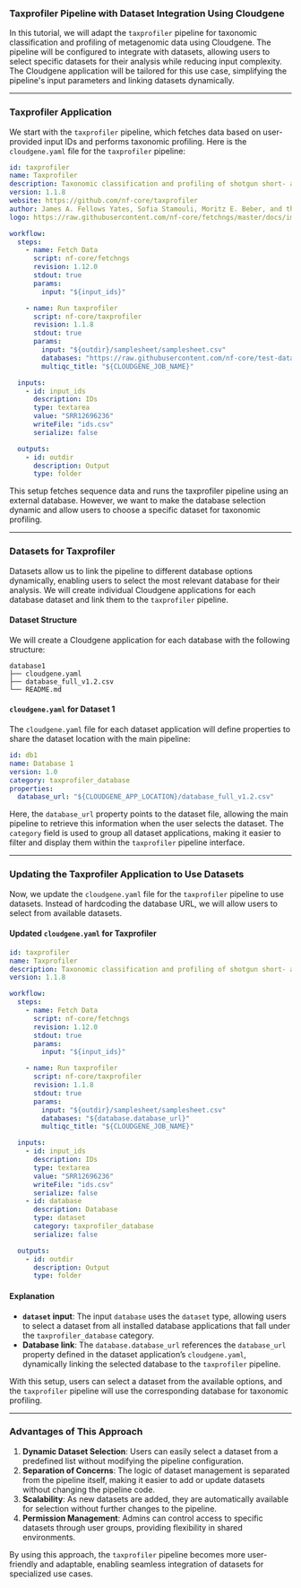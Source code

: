 ### Taxprofiler Pipeline with Dataset Integration Using Cloudgene

In this tutorial, we will adapt the `taxprofiler` pipeline for taxonomic classification and profiling of metagenomic data using Cloudgene. The pipeline will be configured to integrate with datasets, allowing users to select specific datasets for their analysis while reducing input complexity. The Cloudgene application will be tailored for this use case, simplifying the pipeline's input parameters and linking datasets dynamically.

---

### Taxprofiler Application

We start with the `taxprofiler` pipeline, which fetches data based on user-provided input IDs and performs taxonomic profiling. Here is the `cloudgene.yaml` file for the `taxprofiler` pipeline:

```yaml
id: taxprofiler
name: Taxprofiler
description: Taxonomic classification and profiling of shotgun short- and long-read metagenomic data
version: 1.1.8
website: https://github.com/nf-core/taxprofiler
author: James A. Fellows Yates, Sofia Stamouli, Moritz E. Beber, and the nf-core/taxprofiler team
logo: https://raw.githubusercontent.com/nf-core/fetchngs/master/docs/images/nf-core-fetchngs_logo_light.png

workflow:
  steps:
    - name: Fetch Data
      script: nf-core/fetchngs
      revision: 1.12.0
      stdout: true
      params:
        input: "${input_ids}"

    - name: Run taxprofiler
      script: nf-core/taxprofiler
      revision: 1.1.8
      stdout: true
      params:
        input: "${outdir}/samplesheet/samplesheet.csv"
        databases: "https://raw.githubusercontent.com/nf-core/test-datasets/taxprofiler/database_full_v1.2.csv"
        multiqc_title: "${CLOUDGENE_JOB_NAME}"

  inputs:
    - id: input_ids
      description: IDs
      type: textarea
      value: "SRR12696236"
      writeFile: "ids.csv"
      serialize: false

  outputs:
    - id: outdir
      description: Output
      type: folder
```

This setup fetches sequence data and runs the taxprofiler pipeline using an external database. However, we want to make the database selection dynamic and allow users to choose a specific dataset for taxonomic profiling. 

---

### Datasets for Taxprofiler

Datasets allow us to link the pipeline to different database options dynamically, enabling users to select the most relevant database for their analysis. We will create individual Cloudgene applications for each database dataset and link them to the `taxprofiler` pipeline.

#### Dataset Structure

We will create a Cloudgene application for each database with the following structure:

```ansi
database1
├── cloudgene.yaml
├── database_full_v1.2.csv
└── README.md
```

#### `cloudgene.yaml` for Dataset 1

The `cloudgene.yaml` file for each dataset application will define properties to share the dataset location with the main pipeline:

```yaml
id: db1
name: Database 1
version: 1.0
category: taxprofiler_database
properties:
  database_url: "${CLOUDGENE_APP_LOCATION}/database_full_v1.2.csv"
```

Here, the `database_url` property points to the dataset file, allowing the main pipeline to retrieve this information when the user selects the dataset. The `category` field is used to group all dataset applications, making it easier to filter and display them within the `taxprofiler` pipeline interface.

---

### Updating the Taxprofiler Application to Use Datasets

Now, we update the `cloudgene.yaml` file for the `taxprofiler` pipeline to use datasets. Instead of hardcoding the database URL, we will allow users to select from available datasets.

#### Updated `cloudgene.yaml` for Taxprofiler

```yaml
id: taxprofiler
name: Taxprofiler
description: Taxonomic classification and profiling of shotgun short- and long-read metagenomic data
version: 1.1.8

workflow:
  steps:
    - name: Fetch Data
      script: nf-core/fetchngs
      revision: 1.12.0
      stdout: true
      params:
        input: "${input_ids}"

    - name: Run taxprofiler
      script: nf-core/taxprofiler
      revision: 1.1.8
      stdout: true
      params:
        input: "${outdir}/samplesheet/samplesheet.csv"
        databases: "${database.database_url}"
        multiqc_title: "${CLOUDGENE_JOB_NAME}"

  inputs:
    - id: input_ids
      description: IDs
      type: textarea
      value: "SRR12696236"
      writeFile: "ids.csv"
      serialize: false
    - id: database
      description: Database
      type: dataset
      category: taxprofiler_database
      serialize: false

  outputs:
    - id: outdir
      description: Output
      type: folder
```

#### Explanation

- **`dataset` input**: The input `database` uses the `dataset` type, allowing users to select a dataset from all installed database applications that fall under the `taxprofiler_database` category.
- **Database link**: The `database.database_url` references the `database_url` property defined in the dataset application’s `cloudgene.yaml`, dynamically linking the selected database to the `taxprofiler` pipeline.
  
With this setup, users can select a dataset from the available options, and the `taxprofiler` pipeline will use the corresponding database for taxonomic profiling.

---

### Advantages of This Approach

1. **Dynamic Dataset Selection**: Users can easily select a dataset from a predefined list without modifying the pipeline configuration.
2. **Separation of Concerns**: The logic of dataset management is separated from the pipeline itself, making it easier to add or update datasets without changing the pipeline code.
3. **Scalability**: As new datasets are added, they are automatically available for selection without further changes to the pipeline.
4. **Permission Management**: Admins can control access to specific datasets through user groups, providing flexibility in shared environments.

By using this approach, the `taxprofiler` pipeline becomes more user-friendly and adaptable, enabling seamless integration of datasets for specialized use cases.